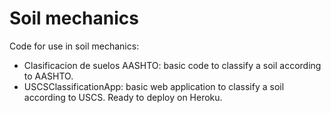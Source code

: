 # Soil mechanics
Code for use in soil mechanics:
* Clasificacion de suelos AASHTO: basic code to classify a soil according to AASHTO.
* USCSClassificationApp: basic web application to classify a soil according to USCS. Ready to deploy on Heroku.